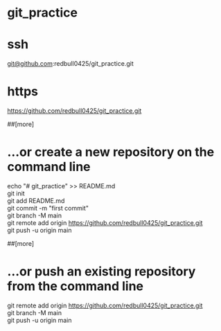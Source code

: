 # git_practice

# ssh
git@github.com:redbull0425/git_practice.git  
  
# https
https://github.com/redbull0425/git_practice.git  
  
  
##[more]  
# …or create a new repository on the command line
  
echo "# git_practice" >> README.md  
git init  
git add README.md  
git commit -m "first commit"  
git branch -M main  
git remote add origin https://github.com/redbull0425/git_practice.git  
git push -u origin main  
  
##[more]  
# …or push an existing repository from the command line
  
git remote add origin https://github.com/redbull0425/git_practice.git  
git branch -M main  
git push -u origin main  
  
  
